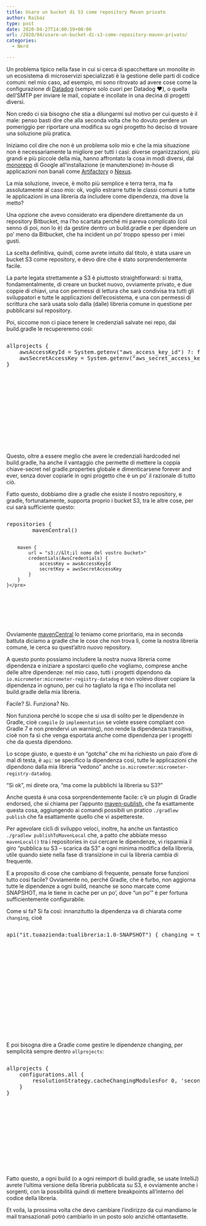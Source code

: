 ```yaml
---
title: Usare un bucket di S3 come repository Maven privato
author: Raibaz
type: post
date: 2020-04-27T14:00:59+00:00
url: /2020/04/usare-un-bucket-di-s3-come-repository-maven-privato/
categories:
  - Nerd

---
```

Un problema tipico nella fase in cui si cerca di spacchettare un monolite in un ecosistema di microservizi specializzati è la gestione delle parti di codice comuni: nel mio caso, ad esempio, mi sono ritrovato ad avere cose come la configurazione di [Datadog][1] (sempre solo cuori per Datadog ❤️), o quella dell&#8217;SMTP per inviare le mail, copiate e incollate in una decina di progetti diversi.

Non credo ci sia bisogno che stia a dilungarmi sul motivo per cui questo è il male: penso basti dire che alla seconda volta che ho dovuto perdere un pomeriggio per riportare una modifica su ogni progetto ho deciso di trovare una soluzione più pratica.

Iniziamo col dire che non è un problema solo mio e che la mia situazione non è necessariamente la migliore per tutti i casi: diverse organizzazioni, più grandi e più piccole della mia, hanno affrontato la cosa in modi diversi, dal [monorepo][2] di Google all&#8217;installazione (e manutenzione) in-house di applicazioni non banali come [Artifactory][3] o [Nexus][4].

La mia soluzione, invece, è molto più semplice e terra terra, ma fa assolutamente al caso mio: ok, voglio estrarre tutte le classi comuni a tutte le applicazioni in una libreria da includere come dipendenza, ma dove la metto?

Una opzione che avevo considerato era dipendere direttamente da un repository Bitbucket, ma l&#8217;ho scartata perché mi pareva complicato (col senno di poi, non lo è) da gestire dentro un build.gradle e per dipendere un po&#8217; meno da Bitbucket, che ha incident un po&#8217; troppo spesso per i miei gusti.

La scelta definitiva, quindi, come avrete intuito dal titolo, è stata usare un bucket S3 come repository, e devo dire che è stato sorprendentemente facile.

La parte legata strettamente a S3 è piuttosto straightforward: si tratta, fondamentalmente, di creare un bucket nuovo, ovviamente privato, e due coppie di chiavi, una con permessi di lettura che sarà condivisa tra tutti gli sviluppatori e tutte le applicazioni dell&#8217;ecosistema, e una con permessi di scrittura che sarà usata solo dalla (dalle) libreria comune in questione per pubblicarsi sul repository.

Poi, siccome non ci piace tenere le credenziali salvate nei repo, dai build.gradle le recupereremo così:

<div style="height: 250px; position:relative; margin-bottom: 50px;" class="wp-block-simple-code-block-ace">
  <pre class="wp-block-simple-code-block-ace" style="position:absolute;top:0;right:0;bottom:0;left:0" data-mode="php" data-theme="monokai" data-fontsize="14" data-lines="Infinity" data-showlines="true" data-copy="false">allprojects {
    awsAccessKeyId = System.getenv("aws_access_key_id") ?: findProperty("aws_access_key_id") ?: ""
    awsSecretAccessKey = System.getenv("aws_secret_access_key") ?: findProperty("aws_secret_access_key") ?: ""
}</pre>
</div>

Questo, oltre a essere meglio che avere le credenziali hardcoded nel build.gradle, ha anche il vantaggio che permette di mettere la coppia chiave-secret nel gradle.properties globale e dimenticarsene forever and ever, senza dover copiarle in ogni progetto che è un po&#8217; il razionale di tutto ciò.

Fatto questo, dobbiamo dire a gradle che esiste il nostro repository, e gradle, fortunatamente, supporta proprio i bucket S3, tra le altre cose, per cui sarà sufficiente questo:

<div style="height: 250px; position:relative; margin-bottom: 50px;" class="wp-block-simple-code-block-ace">
  <pre class="wp-block-simple-code-block-ace" style="position:absolute;top:0;right:0;bottom:0;left:0" data-mode="php" data-theme="monokai" data-fontsize="14" data-lines="Infinity" data-showlines="true" data-copy="false">repositories {
        mavenCentral()

        maven {
            url = "s3://&lt;il nome del vostro bucket>"
            credentials(AwsCredentials) {
                accessKey = awsAccessKeyId
                secretKey = awsSecretAccessKey
            }
        }
    }</pre>
</div>

Ovviamente [mavenCentral][5] lo teniamo come prioritario, ma in seconda battuta diciamo a gradle che le cose che non trova lì, come la nostra libreria comune, le cerca su quest&#8217;altro nuovo repository.

A questo punto possiamo includere la nostra nuova libreria come dipendenza e iniziare a spostarci quello che vogliamo, comprese anche delle altre dipendenze: nel mio caso, tutti i progetti dipendono da `io.micrometer:micrometer-registry-datadog` e non volevo dover copiare la dipendenza in ognuno, per cui ho tagliato la riga e l&#8217;ho incollata nel build.gradle della mia libreria.

Facile? Sì. Funziona? No.

Non funziona perché lo scope che si usa di solito per le dipendenze in Gradle, cioè `compile` (o `implementation` se volete essere compliant con Gradle 7 e non prendervi un warning), non rende la dipendenza transitiva, cioè non fa sì che venga esportata anche come dipendenza per i progetti che da questa dipendono.

Lo scope giusto, e questo è un &#8220;gotcha&#8221; che mi ha richiesto un paio d&#8217;ore di mal di testa, è `api`: se specifico la dipendenza così, tutte le applicazioni che dipendono dalla mia libreria &#8220;vedono&#8221; anche `io.micrometer:micrometer-registry-datadog`.

&#8220;Sì ok&#8221;, mi direte ora, &#8220;ma come la pubblichi la libreria su S3?&#8221;

Anche questa è una cosa sorprendentemente facile: c&#8217;è un plugin di Gradle endorsed, che si chiama per l&#8217;appunto [maven-publish][6], che fa esattamente questa cosa, aggiungendo ai comandi possibili un pratico `./gradlew publish` che fa esattamente quello che vi aspettereste.

Per agevolare cicli di sviluppo veloci, inoltre, ha anche un fantastico `./gradlew publishToMavenLocal` che, a patto che abbiate messo `mavenLocal()` tra i repositories in cui cercare le dipendenze, vi risparmia il giro &#8220;pubblica su S3 &#8211; scarica da S3&#8221; a ogni minima modifica della libreria, utile quando siete nella fase di transizione in cui la libreria cambia di frequente.

E a proposito di cose che cambiano di frequente, pensate forse funzioni tutto così facile? Ovviamente no, perché Gradle, che è furbo, non aggiorna tutte le dipendenze a ogni build, neanche se sono marcate come SNAPSHOT, ma le tiene in cache per un po&#8217;, dove &#8220;un po&#8217;&#8221; è per fortuna sufficientemente configurabile.

Come si fa? Si fa così: innanzitutto la dipendenza va di chiarata come `changing`, cioè

<div style="height: 250px; position:relative; margin-bottom: 50px;" class="wp-block-simple-code-block-ace">
  <pre class="wp-block-simple-code-block-ace" style="position:absolute;top:0;right:0;bottom:0;left:0" data-mode="php" data-theme="monokai" data-fontsize="14" data-lines="Infinity" data-showlines="true" data-copy="false">api("it.tuaazienda:tualibreria:1.0-SNAPSHOT") { changing = true }</pre>
</div>

E poi bisogna dire a Gradle come gestire le dipendenze changing, per semplicità sempre dentro `allprojects`:

<div style="height: 250px; position:relative; margin-bottom: 50px;" class="wp-block-simple-code-block-ace">
  <pre class="wp-block-simple-code-block-ace" style="position:absolute;top:0;right:0;bottom:0;left:0" data-mode="php" data-theme="monokai" data-fontsize="14" data-lines="Infinity" data-showlines="true" data-copy="false">allprojects {
    configurations.all {
        resolutionStrategy.cacheChangingModulesFor 0, 'seconds'
    }
}</pre>
</div>

Fatto questo, a ogni build (o a ogni reimport di build.gradle, se usate IntelliJ) avrete l&#8217;ultima versione della libreria pubblicata su S3, e ovviamente anche i sorgenti, con la possibilità quindi di mettere breakpoints all&#8217;interno del codice della libreria.

Et voila, la prossima volta che devo cambiare l&#8217;indirizzo da cui mandiamo le mail transazionali potrò cambiarlo in un posto solo anziché ottantasette.

 [1]: https://www.datadoghq.com/
 [2]: https://research.google/pubs/pub45424/
 [3]: https://jfrog.com/artifactory/
 [4]: https://www.sonatype.com/product-nexus-repository
 [5]: https://search.maven.org/
 [6]: https://docs.gradle.org/current/userguide/publishing_maven.html